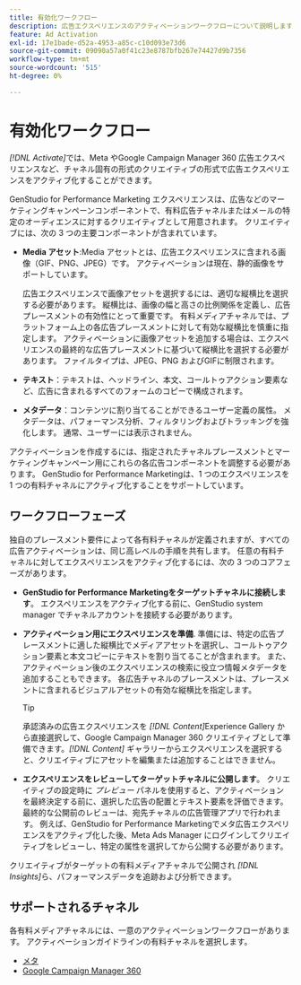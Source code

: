 ```yaml
---
title: 有効化ワークフロー
description: 広告エクスペリエンスのアクティベーションワークフローについて説明します。
feature: Ad Activation
exl-id: 17e1bade-d52a-4953-a85c-c10d093e73d6
source-git-commit: 09090a57a0f41c23e8787bfb267e74427d9b7356
workflow-type: tm+mt
source-wordcount: '515'
ht-degree: 0%

---
```


# 有効化ワークフロー

_[!DNL Activate]_&#x200B;では、Meta やGoogle Campaign Manager 360 広告エクスペリエンスなど、チャネル固有の形式のクリエイティブの形式で広告エクスペリエンスをアクティブ化することができます。

GenStudio for Performance Marketing エクスペリエンスは、広告などのマーケティングキャンペーンコンポーネントで、有料広告チャネルまたはメールの特定のオーディエンスに対するクリエイティブとして用意されます。 クリエイティブには、次の 3 つの主要コンポーネントが含まれています。

* **Media アセット**:Media アセットとは、広告エクスペリエンスに含まれる画像（GIF、PNG、JPEG）です。 アクティベーションは現在、静的画像をサポートしています。

  広告エクスペリエンスで画像アセットを選択するには、適切な縦横比を選択する必要があります。 縦横比は、画像の幅と高さの比例関係を定義し、広告プレースメントの有効性にとって重要です。 有料メディアチャネルでは、プラットフォーム上の各広告プレースメントに対して有効な縦横比を慎重に指定します。 アクティベーションに画像アセットを追加する場合は、エクスペリエンスの最終的な広告プレースメントに基づいて縦横比を選択する必要があります。 ファイルタイプは、JPEG、PNG およびGIFに制限されます。

* **テキスト**：テキストは、ヘッドライン、本文、コールトゥアクション要素など、広告に含まれるすべてのフォームのコピーで構成されます。

* **メタデータ**：コンテンツに割り当てることができるユーザー定義の属性。 メタデータは、パフォーマンス分析、フィルタリングおよびトラッキングを強化します。 通常、ユーザーには表示されません。

アクティベーションを作成するには、指定されたチャネルプレースメントとマーケティングキャンペーン用にこれらの各広告コンポーネントを調整する必要があります。 GenStudio for Performance Marketingは、1 つのエクスペリエンスを 1 つの有料チャネルにアクティブ化することをサポートしています。

## ワークフローフェーズ

独自のプレースメント要件によって各有料チャネルが定義されますが、すべての広告アクティベーションは、同じ高レベルの手順を共有します。 任意の有料チャネルに対してエクスペリエンスをアクティブ化するには、次の 3 つのコアフェーズがあります。

* **GenStudio for Performance Marketingをターゲットチャネルに接続します**。 エクスペリエンスをアクティブ化する前に、GenStudio system manager でチャネルアカウントを接続する必要があります。

* **アクティベーション用にエクスペリエンスを準備**. 準備には、特定の広告プレースメントに適した縦横比でメディアアセットを選択し、コールトゥアクション要素と本文コピーにテキストを割り当てることが含まれます。 また、アクティベーション後のエクスペリエンスの検索に役立つ情報メタデータを追加することもできます。 各広告チャネルのプレースメントは、プレースメントに含まれるビジュアルアセットの有効な縦横比を指定します。

  >[!TIP]
  >
  >承認済みの広告エクスペリエンスを _[!DNL Content]_&#x200B;Experience Gallery から直接選択して、Google Campaign Manager 360 クリエイティブとして準備できます。_[!DNL Content]_ ギャラリーからエクスペリエンスを選択すると、クリエイティブにアセットを編集または追加することはできません。

* **エクスペリエンスをレビューしてターゲットチャネルに公開します**。 クリエイティブの設定時に _プレビュー_ パネルを使用すると、アクティベーションを最終決定する前に、選択した広告の配置とテキスト要素を評価できます。 最終的な公開前のレビューは、宛先チャネルの広告管理アプリで行われます。 例えば、GenStudio for Performance Marketingでメタ広告エクスペリエンスをアクティブ化した後、Meta Ads Manager にログインしてクリエイティブをレビューし、特定の属性を選択してから公開する必要があります。

クリエイティブがターゲットの有料メディアチャネルで公開され _[!DNL Insights]_&#x200B;ら、パフォーマンスデータを追跡および分析できます。

## サポートされるチャネル

各有料メディアチャネルには、一意のアクティベーションワークフローがあります。 アクティベーションガイドラインの有料チャネルを選択します。

* [ メタ ](activate-meta-ad.md)
* [Google Campaign Manager 360](activate-cm360-ad.md)
